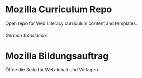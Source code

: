 # Mozilla Curriculum Repo
Open repo for Web Literacy curriculum content and templates.


###### German translation:
# Mozilla Bildungsauftrag
Öffne die Seite für Web-Inhalt und Vorlagen.
